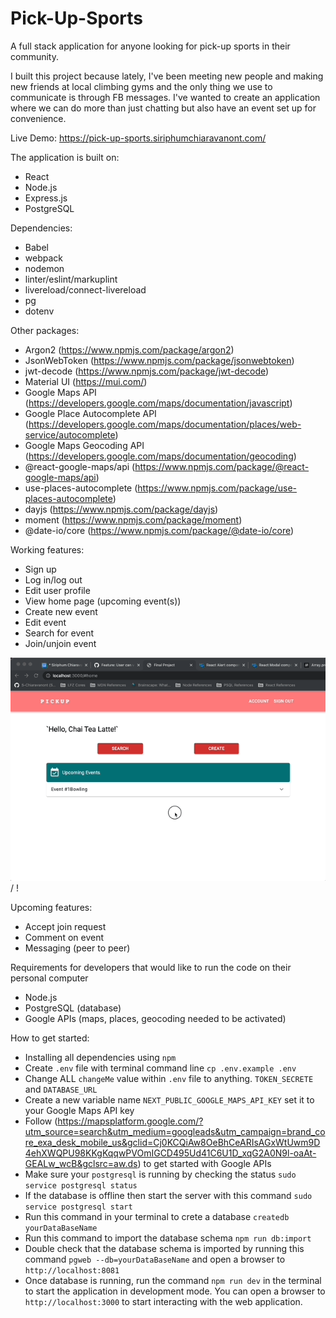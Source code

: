 # Pick-Up-Sports

A full stack application for anyone looking for pick-up sports in their community.

I built this project because lately, I've been meeting new people and making new friends at local climbing gyms and the only thing we use to communicate is through FB messages. I've wanted to create an application where we can do more than just chatting but also have an event set up for convenience.

Live Demo:
https://pick-up-sports.siriphumchiaravanont.com/

The application is built on:
- React
- Node.js
- Express.js
- PostgreSQL

Dependencies:
- Babel
- webpack
- nodemon
- linter/eslint/markuplint
- livereload/connect-livereload
- pg
- dotenv

Other packages:
- Argon2 (https://www.npmjs.com/package/argon2)
- JsonWebToken (https://www.npmjs.com/package/jsonwebtoken)
- jwt-decode (https://www.npmjs.com/package/jwt-decode)
- Material UI (https://mui.com/)
- Google Maps API (https://developers.google.com/maps/documentation/javascript)
- Google Place Autocomplete API (https://developers.google.com/maps/documentation/places/web-service/autocomplete)
- Google Maps Geocoding API (https://developers.google.com/maps/documentation/geocoding)
- @react-google-maps/api (https://www.npmjs.com/package/@react-google-maps/api)
- use-places-autocomplete (https://www.npmjs.com/package/use-places-autocomplete)
- dayjs (https://www.npmjs.com/package/dayjs)
- moment (https://www.npmjs.com/package/moment)
- @date-io/core (https://www.npmjs.com/package/@date-io/core)

Working features:
- Sign up
- Log in/log out
- Edit user profile
- View home page (upcoming event(s))
- Create new event
- Edit event
- Search for event
- Join/unjoin event

![ Alt text](samplegif.gif) / ! [](samplegif.gif)

Upcoming features:
- Accept join request
- Comment on event
- Messaging (peer to peer)

Requirements for developers that would like to run the code on their personal computer
- Node.js
- PostgreSQL (database)
- Google APIs (maps, places, geocoding needed to be activated)

How to get started:
- Installing all dependencies using `npm`
- Create `.env` file with terminal command line `cp .env.example .env
`
- Change ALL `changeMe` value within `.env` file to anything. `TOKEN_SECRETE` and `DATABASE_URL`
- Create a new variable name `NEXT_PUBLIC_GOOGLE_MAPS_API_KEY` set it to your Google Maps API key
- Follow (https://mapsplatform.google.com/?utm_source=search&utm_medium=googleads&utm_campaign=brand_core_exa_desk_mobile_us&gclid=Cj0KCQiAw8OeBhCeARIsAGxWtUwm9D4ehXWQPU98KKgKqqwPVOmIGCD495Ud41C6U1D_xqG2A0N9l-oaAt-GEALw_wcB&gclsrc=aw.ds) to get started with Google APIs
- Make sure your `postgresql` is running by checking the status `sudo service postgresql status`
- If the database is offline then start the server with this command `sudo service postgresql start`
- Run this command in your terminal to crete a database `createdb yourDataBaseName`
- Run this command to import the database schema `npm run db:import`
- Double check that the database schema is imported by running this command `pgweb --db=yourDataBaseName` and open a browser to `http://localhost:8081`
- Once database is running, run the command `npm run dev` in the terminal to start the application in development mode. You can open a browser to `http://localhost:3000` to start interacting with the web application.
